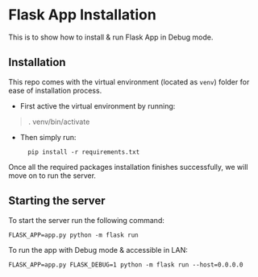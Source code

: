# Flask App Installation

This is to show how to install & run Flask App in Debug mode.

## Installation

This repo comes with the virtual environment (located as `venv`) folder for ease of installation process.

- First active the virtual environment by running:
> . venv/bin/activate

- Then simply run:

		pip install -r requirements.txt
		
Once all the required packages installation finishes successfully, we will move on to run the server.

## Starting the server

To start the server run the following command:

	FLASK_APP=app.py python -m flask run
	
To run the app with Debug mode & accessible in LAN:

	FLASK_APP=app.py FLASK_DEBUG=1 python -m flask run --host=0.0.0.0